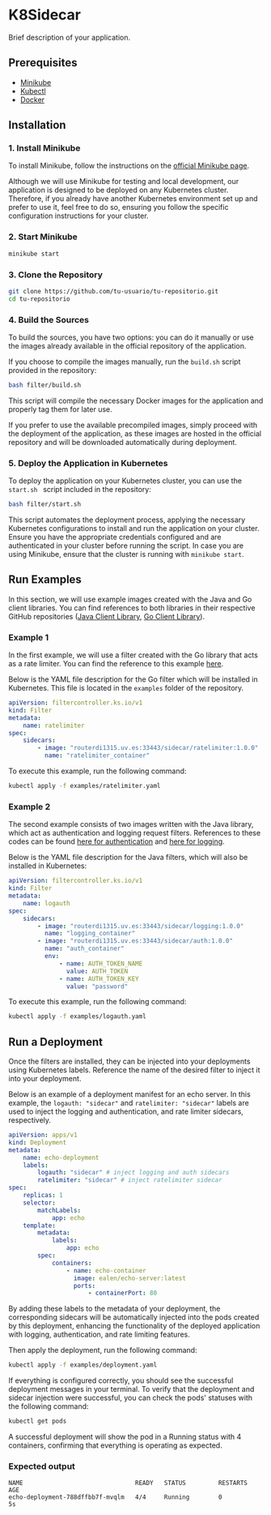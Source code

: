 # K8Sidecar

Brief description of your application.

## Prerequisites

-   [Minikube](https://minikube.sigs.k8s.io/docs/start/)
-   [Kubectl](https://kubernetes.io/docs/tasks/tools/install-kubectl/)
-   [Docker](https://www.docker.com/products/docker-desktop)

## Installation

### 1. Install Minikube

To install Minikube, follow the instructions on the [official Minikube page](https://minikube.sigs.k8s.io/docs/start/).

Although we will use Minikube for testing and local development, our application is designed to be deployed on any Kubernetes cluster. Therefore, if you already have another Kubernetes environment set up and prefer to use it, feel free to do so, ensuring you follow the specific configuration instructions for your cluster.

### 2. Start Minikube

```bash
minikube start
```

### 3. Clone the Repository

```bash
git clone https://github.com/tu-usuario/tu-repositorio.git
cd tu-repositorio
```

### 4. Build the Sources

To build the sources, you have two options: you can do it manually or use the images already available in the official repository of the application.

If you choose to compile the images manually, run the `build.sh` script provided in the repository:

```bash
bash filter/build.sh
```

This script will compile the necessary Docker images for the application and properly tag them for later use.

If you prefer to use the available precompiled images, simply proceed with the deployment of the application, as these images are hosted in the official repository and will be downloaded automatically during deployment.

### 5. Deploy the Application in Kubernetes

To deploy the application on your Kubernetes cluster, you can use the `start.sh ` script included in the repository:

```bash
bash filter/start.sh
```

This script automates the deployment process, applying the necessary Kubernetes configurations to install and run the application on your cluster. Ensure you have the appropriate credentials configured and are authenticated in your cluster before running the script. In case you are using Minikube, ensure that the cluster is running with `minikube start`.

## Run Examples

In this section, we will use example images created with the Java and Go client libraries. You can find references to both libraries in their respective GitHub repositories ([Java Client Library](https://github.com/your-username/java-client-library), [Go Client Library](https://github.com/your-username/go-client-library)).

### Example 1

In the first example, we will use a filter created with the Go library that acts as a rate limiter. You can find the reference to this example [here](https://github.com/your-username/ratelimiter-example).

Below is the YAML file description for the Go filter which will be installed in Kubernetes. This file is located in the `examples` folder of the repository.

```yaml
apiVersion: filtercontroller.ks.io/v1
kind: Filter
metadata:
    name: ratelimiter
spec:
    sidecars:
        - image: "routerdi1315.uv.es:33443/sidecar/ratelimiter:1.0.0"
          name: "ratelimiter_container"
```

To execute this example, run the following command:

```bash
kubectl apply -f examples/ratelimiter.yaml
```

### Example 2

The second example consists of two images written with the Java library, which act as authentication and logging request filters. References to these codes can be found [here for authentication](https://github.com/your-username/auuth-example) and [here for logging](https://github.com/your-username/log-example).

Below is the YAML file description for the Java filters, which will also be installed in Kubernetes:

```yaml
apiVersion: filtercontroller.ks.io/v1
kind: Filter
metadata:
    name: logauth
spec:
    sidecars:
        - image: "routerdi1315.uv.es:33443/sidecar/logging:1.0.0"
          name: "logging_container"
        - image: "routerdi1315.uv.es:33443/sidecar/auth:1.0.0"
          name: "auth_container"
          env:
              - name: AUTH_TOKEN_NAME
                value: AUTH_TOKEN
              - name: AUTH_TOKEN_KEY
                value: "password"
```

To execute this example, run the following command:

```bash
kubectl apply -f examples/logauth.yaml
```

## Run a Deployment

Once the filters are installed, they can be injected into your deployments using Kubernetes labels. Reference the name of the desired filter to inject it into your deployment.

Below is an example of a deployment manifest for an echo server. In this example, the `logauth: "sidecar"` and `ratelimiter: "sidecar"` labels are used to inject the logging and authentication, and rate limiter sidecars, respectively.

```yaml
apiVersion: apps/v1
kind: Deployment
metadata:
    name: echo-deployment
    labels:
        logauth: "sidecar" # inject logging and auth sidecars
        ratelimiter: "sidecar" # inject ratelimiter sidecar
spec:
    replicas: 1
    selector:
        matchLabels:
            app: echo
    template:
        metadata:
            labels:
                app: echo
        spec:
            containers:
                - name: echo-container
                  image: ealen/echo-server:latest
                  ports:
                      - containerPort: 80
```

By adding these labels to the metadata of your deployment, the corresponding sidecars will be automatically injected into the pods created by this deployment, enhancing the functionality of the deployed application with logging, authentication, and rate limiting features.

Then apply the deployment, run the following command:

```bash
kubectl apply -f examples/deployment.yaml
```

If everything is configured correctly, you should see the successful deployment messages in your terminal. To verify that the deployment and sidecar injection were successful, you can check the pods' statuses with the following command:

```bash
kubectl get pods
```

A successful deployment will show the pod in a Running status with 4 containers, confirming that everything is operating as expected.

### Expected output

```
NAME                               READY   STATUS         RESTARTS   AGE
echo-deployment-788dffbb7f-mvqlm   4/4     Running        0          5s
```
